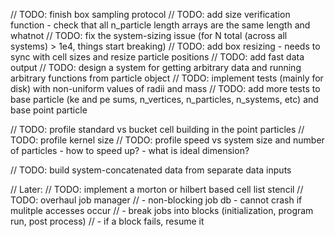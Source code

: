// TODO: finish box sampling protocol
// TODO: add size verification function - check that all n_particle length arrays are the same length and whatnot
// TODO: fix the system-sizing issue (for N total (across all systems) > 1e4, things start breaking)
// TODO: add box resizing - needs to sync with cell sizes and resize particle positions
// TODO: add fast data output
// TODO: design a system for getting arbitrary data and running arbitrary functions from particle object
// TODO: implement tests (mainly for disk) with non-uniform values of radii and mass
// TODO: add more tests to base particle (ke and pe sums, n_vertices, n_particles, n_systems, etc) and base point particle

// TODO: profile standard vs bucket cell building in the point particles
// TODO: profile kernel size
// TODO: profile speed vs system size and number of particles - how to speed up?  - what is ideal dimension?

// TODO: build system-concatenated data from separate data inputs

// Later:
// TODO: implement a morton or hilbert based cell list stencil
// TODO: overhaul job manager
//      - non-blocking job db - cannot crash if mulitple accesses occur
//      - break jobs into blocks (initialization, program run, post process)
//      - if a block fails, resume it

<!-- 
# Minimal test that closely matches direct nvcc compilation
add_executable(test_simple tests/test.cu)
target_compile_definitions(test_simple PRIVATE
  THRUST_DEVICE_SYSTEM=THRUST_DEVICE_SYSTEM_CUDA
  THRUST_HOST_SYSTEM=THRUST_HOST_SYSTEM_CPP
)

# Test if just linking md_core causes the issue
add_executable(test_minimal_md tests/test.cu)
target_link_libraries(test_minimal_md PRIVATE md_core)
target_compile_definitions(test_minimal_md PRIVATE
  THRUST_DEVICE_SYSTEM=THRUST_DEVICE_SYSTEM_CUDA
  THRUST_HOST_SYSTEM=THRUST_HOST_SYSTEM_CPP
) -->